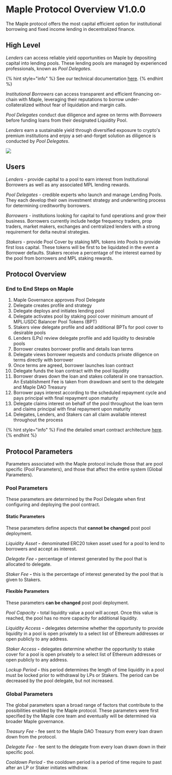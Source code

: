 # Maple Protocol Overview V1.0.0

The Maple protocol offers the most capital efficient option for institutional borrowing and fixed income lending in decentralized finance.

## High Level

_Lenders_ can access reliable yield opportunities on Maple by depositing capital into lending pools. These lending pools are managed by experienced professionals, known as _Pool Delegates_.

{% hint style="info" %}
See our technical documentation [here](https://github.com/maple-labs/maple-core/wiki).
{% endhint %}

_Institutional_ _Borrowers_ can access transparent and efficient financing on-chain with Maple, leveraging their reputations to borrow under-collateralized without fear of liquidation and margin calls.

_Pool Delegates_ conduct due diligence and agree on terms with _Borrowers_ before funding loans from their designated Liquidity Pool.

_Lenders_ earn a sustainable yield through diversified exposure to crypto's premium institutions and enjoy a set-and-forget solution as diligence is conducted by _Pool Delegates_.

![](<../.gitbook/assets/UserDiagram\_0211 (1).png>)

## Users

_Lenders -_ provide capital to a pool to earn interest from Institutional Borrowers as well as any associated MPL lending rewards.

_Pool Delegates -_  credible experts who launch and manage Lending Pools. They each develop their own investment strategy and underwriting process for determining creditworthy borrowers.

_Borrowers -_ institutions looking for capital to fund operations and grow their business. Borrowers currently include hedge frequency traders, prop traders, market makers, exchanges and centralized lenders with a strong requirement for delta neutral strategies.

_Stakers -_ provide Pool Cover by staking MPL tokens into Pools to provide first loss capital. These tokens will be first to be liquidated in the event a Borrower defaults. Stakers receive a percentage of the interest earned by the pool from borrowers and MPL staking rewards.

## Protocol Overview

### End to End Steps on Maple

1. Maple Governance approves Pool Delegate&#x20;
2. Delegate creates profile and strategy&#x20;
3. Delegate deploys and initiates lending pool&#x20;
4. Delegate activates pool by staking pool cover minimum amount of MPL:USDC Balancer Pool Tokens (BPT)&#x20;
5. Stakers view delegate profile and add additional BPTs for pool cover to desirable pools
6. Lenders (LPs) review delegate profile and add liquidity to desirable pools&#x20;
7. Borrower creates borrower profile and details loan terms&#x20;
8. Delegate views borrower requests and conducts private diligence on terms directly with borrower&#x20;
9. Once terms are agreed, borrower launches loan contract&#x20;
10. Delegate funds the loan contract with the pool liquidity&#x20;
11. Borrower draws down the loan and stakes collateral in one transaction. An Establishment Fee is taken from drawdown and sent to the delegate and Maple DAO Treasury&#x20;
12. Borrower pays interest according to the scheduled repayment cycle and pays principal with final repayment upon maturity&#x20;
13. Delegate claims interest on behalf of the pool throughout the loan term and claims principal with final repayment upon maturity&#x20;
14. Delegates, Lenders, and Stakers can all claim available interest throughout the process

{% hint style="info" %}
Find the detailed smart contract architecture [here](https://github.com/maple-labs/maple-core/wiki/Smart-Contract-Architecture).
{% endhint %}

## Protocol Parameters

Parameters associated with the Maple protocol include those that are pool specific (Pool Parameters), and those that affect the entire system (Global Parameters).

### Pool Parameters

These parameters are determined by the Pool Delegate when first configuring and deploying the pool contract.

#### Static Parameters

These parameters define aspects that **cannot be changed** post pool deployment.

_Liquidity Asset_ **-** denominated ERC20 token asset used for a pool to lend to borrowers and accept as interest.

_Delegate Fee_ **-** percentage of interest generated by the pool that is allocated to delegate.

_Staker Fee_ **-** this is the percentage of interest generated by the pool that is given to Stakers.

#### Flexible Parameters

These parameters **can be changed** post pool deployment.

_Pool Capacity_ **-** total liquidity value a pool will accept. Once this value is reached, the pool has no more capacity for additional liquidity.

_Liquidity Access_ **-** delegates determine whether the opportunity to provide liquidity in a pool is open privately to a select list of Ethereum addresses or open publicly to any address.

_Staker Access_ **-** delegates determine whether the opportunity to stake cover for a pool is open privately to a select list of Ethereum addresses or open publicly to any address.

_Lockup Period_ **-** this period determines the length of time liquidity in a pool must be locked prior to withdrawal by LPs or Stakers. The period can be decreased by the pool delegate, but not increased.

### Global Parameters

The global parameters span a broad range of factors that contribute to the possibilities enabled by the Maple protocol. These parameters were first specified by the Maple core team and eventually will be determined via broader Maple governance.

_Treasury Fee -_ fee sent to the Maple DAO Treasury from every loan drawn down from the protocol.

_Delegate Fee -_ fee sent to the delegate from every loan drawn down in their specific pool.

_Cooldown Period_ - the cooldown period is a period of time require to past after an LP or Staker initiates withdraw.
